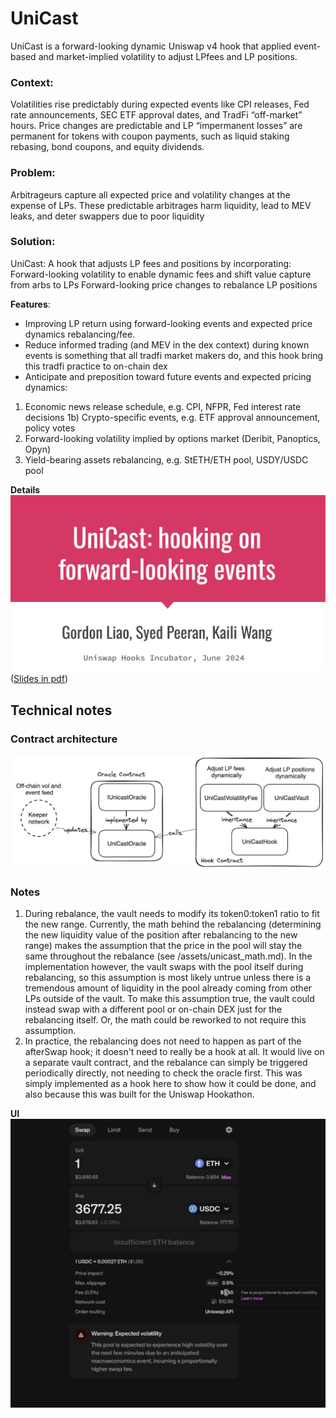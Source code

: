 # UniCast

UniCast is a forward-looking dynamic Uniswap v4 hook that applied event-based and market-implied volatility to adjust LPfees and LP positions.


### Context:
Volatilities rise predictably during expected events like CPI releases, Fed rate announcements, SEC ETF approval dates, and TradFi “off-market” hours.
Price changes are predictable and LP “impermanent losses” are permanent for tokens with coupon payments, such as liquid staking rebasing, bond coupons, and equity dividends.

### Problem:
Arbitrageurs capture all expected price and volatility changes at the expense of LPs.
These predictable arbitrages harm liquidity, lead to MEV leaks, and deter swappers due to poor liquidity

### Solution: 
UniCast: A hook that adjusts LP fees and positions by incorporating:
Forward-looking volatility to enable dynamic fees and shift value capture from arbs to LPs
Forward-looking price changes to rebalance LP positions


**Features**:
- Improving LP return using forward-looking events and expected price dynamics rebalancing/fee.
- Reduce informed trading (and MEV in the dex context) during known events is something that all tradfi market makers do, and this hook bring this tradfi practice to on-chain dex
- Anticipate and preposition toward future events and expected pricing dynamics:
1) Economic news release schedule, e.g. CPI, NFPR, Fed interest rate decisions 1b) Crypto-specific events, e.g. ETF approval announcement, policy votes
2) Forward-looking volatility implied by options market (Deribit, Panoptics, Opyn)
3) Yield-bearing assets rebalancing, e.g. StETH/ETH pool, USDY/USDC pool

**Details**
[![See Slides](assets/slide_preview.jpg)](https://docs.google.com/presentation/d/1fNhfOWnzQpHvRUWAvRYE1kagD5t1hFjfn-abNbr1vew/edit?usp=sharing) ([Slides in pdf](assets/Slides.pdf))


## Technical notes 
### Contract architecture
![Implementation](assets/diagram.png)
### Notes
1. During rebalance, the vault needs to modify its token0:token1 ratio to fit the new range. Currently, the math behind the rebalancing (determining the new liquidity value of the position after rebalancing to the new range) makes the assumption that the price in the pool will stay the same throughout the rebalance (see /assets/unicast_math.md). In the implementation however, the vault swaps with the pool itself during rebalancing, so this assumption is most likely untrue unless there is a tremendous amount of liquidity in the pool already coming from other LPs outside of the vault. 
To make this assumption true, the vault could instead swap with a different pool or on-chain DEX just for the rebalancing itself. Or, the math could be reworked to not require this assumption. 
2. In practice, the rebalancing does not need to happen as part of the afterSwap hook; it doesn't need to really be a hook at all. It would live on a separate vault contract, and the rebalance can simply be triggered periodically directly, not needing to check the oracle first. This was simply implemented as a hook here to show how it could be done, and also because this was built for the Uniswap Hookathon. 


**UI**
![UI](assets/UI.jpg)



